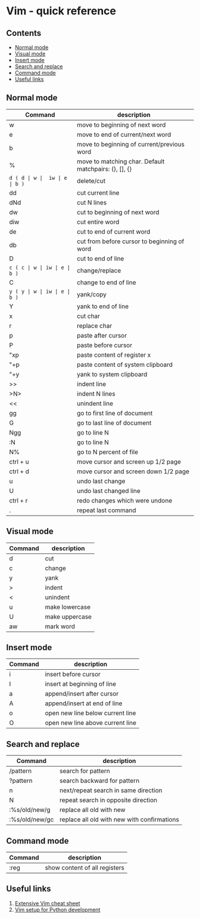 # Vim - quick reference

## Contents
- [Normal mode](#normal-mode)
- [Visual mode](#visual-mode)
- [Insert mode](#insert-mode)
- [Search and replace](#search-and-replace)
- [Command mode](#command-mode)
- [Useful links](#useful-links)

## Normal mode
| Command | description |
| ------- | ----------- |
| w | move to beginning of next word |
| e | move to end of current/next word |
| b | move to beginning of current/previous word |
| % | move to matching char. Default matchpairs: (), [], {} |
| `d ( d \| w \|  iw \| e \| b )` | delete/cut |
| dd | cut current line |
| dNd | cut N lines|
| dw | cut to beginning of next word |
| diw | cut entire word |
| de | cut to end of current word |
| db | cut from before cursor to beginning of word |
| D | cut to end of line |
| `c ( c \| w \| iw \| e \| b )` | change/replace |
| C | change to end of line |
| `y ( y \| w \| iw \| e \| b )` | yank/copy |
| Y | yank to end of line |
| x | cut char |
| r | replace char |
| p | paste after cursor |
| P | paste before cursor |
| "xp | paste content of register x |
| "+p | paste content of system clipboard |
| "+y | yank to system clipboard |
| >> | indent line |
| >N> | indent N lines |
| << | unindent line
| gg | go to first line of document |
| G | go to last line of document |
| Ngg | go to line N |
| :N | go to line N |
| N% | go to N percent of file |
| ctrl + u | move cursor and screen up 1/2 page |
| ctrl + d | move cursor and screen down 1/2 page |
| u | undo last change |
| U | undo last changed line |
| ctrl + r | redo changes which were undone |
| . | repeat last command |

## Visual mode
| Command | description |
| ------- | ----------- |
| d | cut |
| c | change |
| y | yank |
| > | indent |
| < | unindent |
| u | make lowercase |
| U | make uppercase |
| aw | mark word |

## Insert mode
| Command | description |
| ------- | ----------- |
| i | insert before cursor |
| I | insert at beginning of line |
| a | append/insert after cursor |
| A | append/insert at end of line |
| o | open new line below current line |
| O | open new line above current line |

## Search and replace
| Command | description |
| ------- | ----------- |
| /pattern | search for pattern |
| ?pattern | search backward for pattern |
| n | next/repeat search in same direction |
| N | repeat search in opposite direction |
| :%s/old/new/g | replace all old with new |
| :%s/old/new/gc | replace all old with new with confirmations |

## Command mode
| Command | description |
| ------- | ----------- |
| :reg | show content of all registers |

## Useful links
1. [Extensive Vim cheat sheet](https://vim.rtorr.com/)
2. [Vim setup for Python development](https://realpython.com/vim-and-python-a-match-made-in-heaven/)
